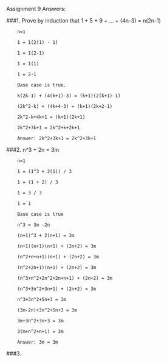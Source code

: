 Assignment 9 Answers:

###1. 	Prove by induction that 1 + 5 + 9 + ... + (4n-3) = n(2n-1)

		n=1
		
		1 = 1(2(1) - 1)
		
		1 = 1(2-1)
		
		1 = 1(1)
		
		1 = 2-1
		
		Base case is true.

		k(2k-1) + (4(k+1)-3) = (k+1)(2(k+1)-1)
		
		(2k^2-k) + (4k+4-3) = (k+1)(2k+2-1)
		
		2k^2-k+4k+1 = (k+1)(2k+1)
		
		2k^2+3k+1 = 2k^2+k+2k+1
		
		Answer: 2k^2+3k+1 = 2k^2+3k+1

###2.	n^3 + 2n = 3m

		n=1

		1 = (1^3 + 2(1)) / 3

		1 = (1 + 2) / 3

		1 = 3 / 3

		1 = 1

		Base case is true

		n^3 = 3m -2n

		(n+1)^3 + 2(n+1) = 3m

		(n+1)(n+1)(n+1) + (2n+2) = 3m

		(n^2+n+n+1)(n+1) + (2n+2) = 3m

		(n^2+2n+1)(n+1) + (2n+2) = 3m

		(n^3+n^2+2n^2+2n+n+1) + (2n+2) = 3m

		(n^3+3n^2+3n+1) + (2n+2) = 3m

		n^3+3n^2+5n+3 = 3m

		(3m-2n)+3n^2+5n+3 = 3m

		3m+3n^2+3n+3 = 3m

		3(m+n^2+n+1) = 3m

		Answer: 3m = 3m

###3.	


